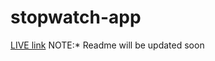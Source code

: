 # stopwatch-app
[LIVE link](https://alokverma-stopwatch.netlify.app/)
NOTE:* Readme will be updated soon
